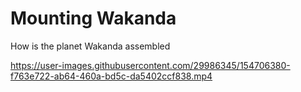# Mounting Wakanda

How is the planet Wakanda assembled


https://user-images.githubusercontent.com/29986345/154706380-f763e722-ab64-460a-bd5c-da5402ccf838.mp4

